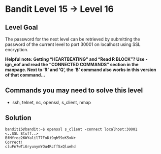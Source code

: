# Bandit Level 15 → Level 16
## Level Goal
The password for the next level can be retrieved by submitting the password of the current level to port 30001 on localhost using SSL encryption.

**Helpful note: Getting “HEARTBEATING” and “Read R BLOCK”? Use -ign_eof and read the “CONNECTED COMMANDS” section in the manpage. 
Next to ‘R’ and ‘Q’, the ‘B’ command also works in this version of that command…**

## Commands you may need to solve this level
- ssh, telnet, nc, openssl, s_client, nmap

## Solution
```
bandit15@bandit:~$ openssl s_client -connect localhost:30001 
<..SSL Stuff..>
BfMYroe26WYalil77FoDi9qh59eK5xNr
Correct!
cluFn7wTiGryunymYOu4RcffSxQluehd
```
